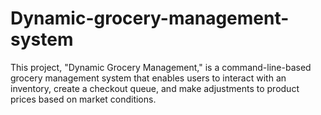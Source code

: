 # Dynamic-grocery-management-system
This project, "Dynamic Grocery Management," is a command-line-based grocery management system that enables users to interact with an inventory, create a checkout queue, and make adjustments to product prices based on market conditions.
